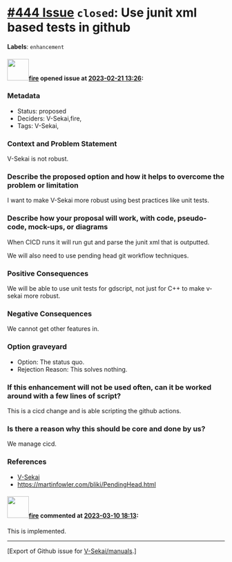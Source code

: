 # [\#444 Issue](https://github.com/V-Sekai/manuals/issues/444) `closed`: Use junit xml based tests in github
**Labels**: `enhancement`


#### <img src="https://avatars.githubusercontent.com/u/32321?u=c2e06a3d2b49a467aa907e54aa259516440267cc&v=4" width="50">[fire](https://github.com/fire) opened issue at [2023-02-21 13:26](https://github.com/V-Sekai/manuals/issues/444):

### Metadata

- Status: proposed <!-- draft | proposed | rejected | accepted | deprecated | superseded by -->
- Deciders: V-Sekai,fire,
- Tags: V-Sekai,


### Context and Problem Statement

V-Sekai is not robust.

### Describe the proposed option and how it helps to overcome the problem or limitation

I want to make V-Sekai more robust using best practices like unit tests.

### Describe how your proposal will work, with code, pseudo-code, mock-ups, or diagrams

When CICD runs it will run gut and parse the junit xml that is outputted.

We will also need to use pending head git workflow techniques.

### Positive Consequences

We will be able to use unit tests for gdscript, not just for C++ to make v-sekai more robust.

### Negative Consequences

We cannot get other features in.

### Option graveyard

- Option: The status quo. <!-- List the proposed options no longer open for consideration. -->
- Rejection Reason: This solves nothing. <!-- List the reasons for the rejection: (the bad traits) -->


### If this enhancement will not be used often, can it be worked around with a few lines of script?

This is a cicd change and is able scripting the github actions.

### Is there a reason why this should be core and done by us?

We manage cicd.

### References

- [V-Sekai](https://v-sekai.org/)
- https://martinfowler.com/bliki/PendingHead.html


#### <img src="https://avatars.githubusercontent.com/u/32321?u=c2e06a3d2b49a467aa907e54aa259516440267cc&v=4" width="50">[fire](https://github.com/fire) commented at [2023-03-10 18:13](https://github.com/V-Sekai/manuals/issues/444#issuecomment-1464191471):

This is implemented.


-------------------------------------------------------------------------------



[Export of Github issue for [V-Sekai/manuals](https://github.com/V-Sekai/manuals).]
